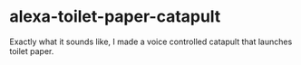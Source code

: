 # alexa-toilet-paper-catapult
Exactly what it sounds like, I made a voice controlled catapult that launches toilet paper.
